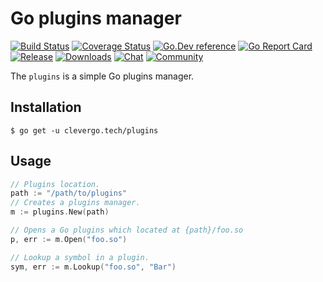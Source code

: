 # Go plugins manager
[![Build Status](https://img.shields.io/travis/clevergo/plugins?style=flat-square)](https://travis-ci.org/clevergo/plugins)
[![Coverage Status](https://img.shields.io/coveralls/github/clevergo/plugins?style=flat-square)](https://coveralls.io/github/clevergo/plugins)
[![Go.Dev reference](https://img.shields.io/badge/go.dev-reference-blue?logo=go&logoColor=white&style=flat-square)](https://pkg.go.dev/clevergo.tech/plugins?tab=doc)
[![Go Report Card](https://goreportcard.com/badge/github.com/clevergo/plugins?style=flat-square)](https://goreportcard.com/report/github.com/clevergo/plugins)
[![Release](https://img.shields.io/github/release/clevergo/plugins.svg?style=flat-square)](https://github.com/clevergo/plugins/releases)
[![Downloads](https://img.shields.io/endpoint?url=https://pkg.clevergo.tech/api/badges/downloads/total/clevergo.tech/plugins&style=flat-square)](https://pkg.clevergo.tech/clevergo.tech/plugins)
[![Chat](https://img.shields.io/badge/chat-telegram-blue?style=flat-square)](https://t.me/clevergotech)
[![Community](https://img.shields.io/badge/community-forum-blue?style=flat-square&color=orange)](https://forum.clevergo.tech)

The `plugins` is a simple Go plugins manager.

## Installation

```shell
$ go get -u clevergo.tech/plugins
```

## Usage

```go
// Plugins location.
path := "/path/to/plugins"
// Creates a plugins manager.
m := plugins.New(path)

// Opens a Go plugins which located at {path}/foo.so
p, err := m.Open("foo.so")

// Lookup a symbol in a plugin.
sym, err := m.Lookup("foo.so", "Bar")
```
